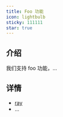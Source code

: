 ```yaml
---
title: Foo 功能
icon: lightbulb
sticky: 111111
star: true
---
```


## 介绍

我们支持 foo 功能，...

## 详情

- [ray](ray.md)
- ...
